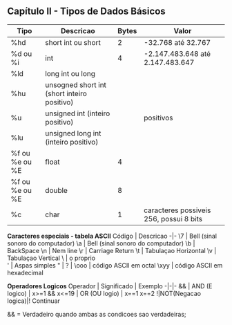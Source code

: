 ## Capítulo II - Tipos de Dados Básicos

Tipo | Descricao | Bytes | Valor 
-|-|-|-
%hd | short int ou short | 2 | -32.768 até 32.767
%d ou %i | int | 4 | -2.147.483.648 até 2.147.483.647
%ld | long int ou long | |
%hu | unsogned short int (short inteiro positivo)| | |
%u | unsigned int (inteiro positivo)| | positivos 
%lu | unsigned long int (inteiro positivo) | | 
%f ou %e ou %E| float | 4 ||
%f ou %e ou %E | double | 8 | | 
%c | char | 1 | caracteres possiveis 256, possui 8 bits 

**Caracteres especiais - tabela ASCII**
Código | Descricao 
-|-
\7 | Bell (sinal sonoro do computador)
\a | Bell (sinal sonoro do computador)
\b | BackSpace
\n | Nem line
\r | Carriage Return
\t | Tabulaçao Horizontal
\v | Tabulaçao Vertical
\\ | o proprio \
\' | Aspas simples
\" |
\? | 
\ooo | código ASCII em octal
\xyy | código ASCII em hexadecimal

**Operadores Logicos**
Operador | Significado | Exemplo
-|-|-
&& | AND (E logico) | x>=1 && x<=19
 | OR (OU logio) | x==1 x==2
!|NOT(Negacao logica)|! Continuar

&& = Verdadeiro quando ambas as condicoes sao verdadeiras;
